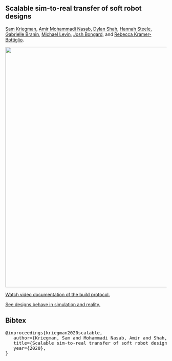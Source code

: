 Scalable sim-to-real transfer of soft robot designs
--------------------
[Sam Kriegman](https://scholar.google.com/citations?user=DCIwaLwAAAAJ), 
[Amir Mohammadi Nasab](https://scholar.google.com/citations?user=dgUQLJ0AAAAJ), 
[Dylan Shah](https://scholar.google.com/citations?user=bfxXEJkAAAAJ),
[Hannah Steele](https://www.eng.yale.edu/faboratory/), 
[Gabrielle Branin](https://www.eng.yale.edu/faboratory/),
[Michael Levin](https://scholar.google.com/citations?user=luouyakAAAAJ), 
[Josh Bongard](https://scholar.google.com/citations?user=Dj-kPasAAAAJ),
and
[Rebecca Kramer-Bottiglio](https://scholar.google.com/citations?user=2ARbFNoAAAAJ).<br>

<img src="https://github.com/skriegman/2020-RoboSoft/blob/master/misc/roboSoftTeaser.png" width="750">

<a href="https://youtu.be/jbQ2T7jIYRU">Watch video documentation of the build protocol.</a>


<a href="https://youtu.be/UqjvmkYa9u4">See designs behave in simulation and reality.</a>


<!-- <a href="">Read the paper.</a> -->


Bibtex
------------
<pre>
@inproceedings{kriegman2020scalable,
&nbsp;&nbsp; author={Kriegman, Sam and Mohammadi Nasab, Amir and Shah, Dylan and Steele, Hannah and Branin, Gabrielle and Levin, Michael and Bongard, Josh and Kramer-Bottiglio, Rebecca},
&nbsp;&nbsp; title={Scalable sim-to-real transfer of soft robot designs},
&nbsp;&nbsp; year={2020},
}
</pre>
